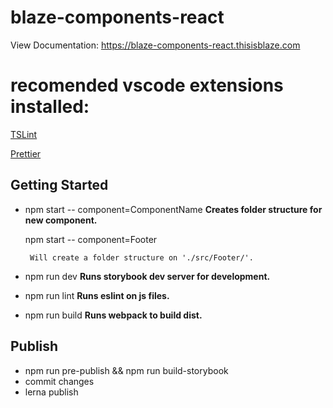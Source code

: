 # blaze-components-react

View Documentation: https://blaze-components-react.thisisblaze.com

# recomended vscode extensions installed:

[TSLint](https://marketplace.visualstudio.com/items?itemName=ms-vscode.vscode-typescript-tslint-plugin)

[Prettier](https://github.com/prettier/prettier-vscode)

## Getting Started

- npm start -- component=ComponentName **Creates folder structure for new component.**

  npm start -- component=Footer

       Will create a folder structure on './src/Footer/'.

- npm run dev **Runs storybook dev server for development.**

- npm run lint **Runs eslint on js files.**

- npm run build **Runs webpack to build dist.**

## Publish

- npm run pre-publish && npm run build-storybook
- commit changes
- lerna publish
